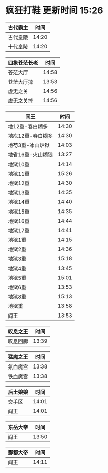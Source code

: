 # 疯狂打鞋 更新时间 15:26

| 古代霸主   | 时间    |
|--------|-------|
| 古代皇陵 | 14:20 |
| 十代皇陵 | 14:20 |

| 四象苍茫长老   | 时间    |
|--------|-------|
| 苍茫大厅 | 14:58 |
| 苍茫大厅掉 | 13:53 |
| 虚无之关 | 14:56 |
| 虚无之关掉 | 14:56 |

| 间王   | 时间    |
|--------|-------|
| 地12重-春白糊多 | 14:30 |
| 地疙12重-春白糊多 | 14:30 |
| 地芍3重-冰山炉狱 | 14:03 |
| 地省16重-火山糊狼 | 13:27 |
| 地狱10重 | 14:14 |
| 地狱11重 | 15:26 |
| 地狱12重 | 14:30 |
| 地狱13重 | 14:35 |
| 地狱14重 | 14:40 |
| 地狱15重 | 14:35 |
| 地狱16重 | 14:44 |
| 地狱17重 | 14:41 |
| 地狱1重 | 14:15 |
| 地狱2重 | 14:36 |
| 地狱3重 | 15:18 |
| 地狱4重 | 13:45 |
| 地狱5重 | 15:01 |
| 地狱6重 | 13:53 |
| 地狱8重 | 15:13 |
| 地狱重 | 13:58 |
| 阎王 | 13:53 |

| 叹息之王   | 时间    |
|--------|-------|
| 叹息回廊 | 13:39 |

| 猛魔之王   | 时间    |
|--------|-------|
| 氛血魔宫 | 13:38 |
| 铁血魔宫 | 13:38 |

| 后土娘娘   | 时间    |
|--------|-------|
| 交手区 | 14:01 |
| 阎王 | 14:01 |

| 东岳大帝   | 时间    |
|--------|-------|
| 阎王 | 13:50 |

| 酆都大帝   | 时间    |
|--------|-------|
| 阎王 | 14:11 |